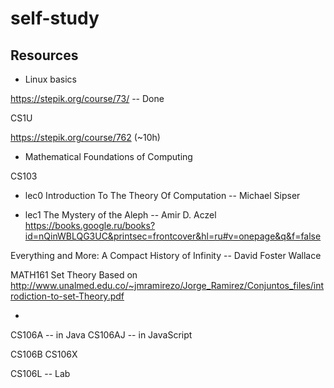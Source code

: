 # self-study

## Resources

* Linux basics

https://stepik.org/course/73/ -- Done

CS1U

https://stepik.org/course/762 (~10h)

* Mathematical Foundations of Computing

CS103
- lec0
Introduction To The Theory Of Computation -- Michael Sipser

- lec1
The Mystery of the Aleph -- Amir D. Aczel
https://books.google.ru/books?id=nQinWBLQG3UC&printsec=frontcover&hl=ru#v=onepage&q&f=false

Everything and More: A Compact History of Infinity -- David Foster Wallace

MATH161 Set Theory
Based on http://www.unalmed.edu.co/~jmramirezo/Jorge_Ramirez/Conjuntos_files/introdiction-to-set-Theory.pdf

* 
CS106A -- in Java
CS106AJ -- in JavaScript

CS106B 
CS106X

CS106L -- Lab
